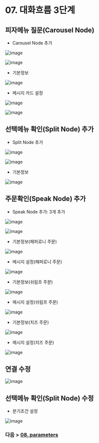 # 07. 대화흐름 3단계
## 피자메뉴 질문(Carousel Node)
- Carousel Node 추가  

![image](https://user-images.githubusercontent.com/24771449/67614443-20750200-f7f8-11e9-9358-a0665fc86af9.png)

![image](https://user-images.githubusercontent.com/24771449/67614450-44384800-f7f8-11e9-9de3-c279ddd016c6.png)

- 기본정보

![image](https://user-images.githubusercontent.com/24771449/67614481-a133fe00-f7f8-11e9-9bff-f2c059515855.png)

- 메시지 카드 설정

![image](https://user-images.githubusercontent.com/24771449/67614510-025bd180-f7f9-11e9-9f95-0e2b52a8602d.png)

![image](https://user-images.githubusercontent.com/24771449/67633399-bbea9d80-f8f2-11e9-8f77-e878c9c85752.png)

## 선택메뉴 확인(Split Node) 추가
- Split Node 추가

![image](https://user-images.githubusercontent.com/24771449/67614562-2835a600-f7fa-11e9-9440-4fea3ddbd598.png)

![image](https://user-images.githubusercontent.com/24771449/67614573-54512700-f7fa-11e9-9ad8-8c03689f37df.png)

- 기본정보

![image](https://user-images.githubusercontent.com/24771449/67614594-a134fd80-f7fa-11e9-8d34-d672153e9fcb.png)

## 주문확인(Speak Node) 추가
- Speak Node 추가: 3개 추가

![image](https://user-images.githubusercontent.com/24771449/67614639-962e9d00-f7fb-11e9-950d-d4ce1adebf39.png)

![image](https://user-images.githubusercontent.com/24771449/67614974-e78d5b00-f800-11e9-967c-f94a68f861b8.png)

- 기본정보(페퍼로니 주문)

![image](https://user-images.githubusercontent.com/24771449/67614655-f9203400-f7fb-11e9-9ea1-2de8bd7ed90c.png)

- 메시지 설정(페퍼로니 주문)

![image](https://user-images.githubusercontent.com/24771449/67614816-2a016880-f7fe-11e9-8485-05fbc8db4988.png)

- 기본정보(쉬림프 주문)

![image](https://user-images.githubusercontent.com/24771449/67614922-f7f10600-f7ff-11e9-9bf3-dcf636c538d0.png)

- 메시지 설정(쉬림프 주문)

![image](https://user-images.githubusercontent.com/24771449/67614927-050df500-f800-11e9-8211-6153e3de2cfa.png)


- 기본정보(치즈 주문)

![image](https://user-images.githubusercontent.com/24771449/67614931-1e16a600-f800-11e9-9c33-b5f782dc2a59.png)

- 메시지 설정(치즈 주문)

![image](https://user-images.githubusercontent.com/24771449/67614938-3e466500-f800-11e9-9d4c-a58789435c6a.png)


## 연결 수정

![image](https://user-images.githubusercontent.com/24771449/67614957-99785780-f800-11e9-91d4-80bb1156bc27.png)


## 선택메뉴 확인(Split Node) 수정
- 분기조건 설정

![image](https://user-images.githubusercontent.com/24771449/67615055-2d96ee80-f802-11e9-82e7-8ad27632f3ab.png)


### 다음 > [08. parameters](08.%20parameters.md)
